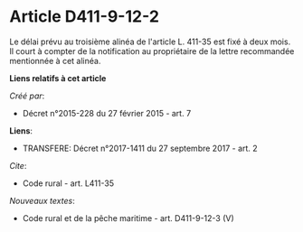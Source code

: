 # Article D411-9-12-2

Le délai prévu au troisième alinéa de l'article L. 411-35 est fixé à deux mois. Il court à compter de la notification au
propriétaire de la lettre recommandée mentionnée à cet alinéa.

**Liens relatifs à cet article**

_Créé par_:

  - Décret n°2015-228 du 27 février 2015 - art. 7

**Liens**:

  - TRANSFERE: Décret n°2017-1411 du 27 septembre 2017 - art. 2

_Cite_:

  - Code rural - art. L411-35

_Nouveaux textes_:

  - Code rural et de la pêche maritime - art. D411-9-12-3 (V)
